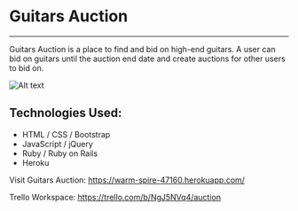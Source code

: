# Guitars Auction

* * *

Guitars Auction is a place to find and bid on high-end guitars. A user can bid on guitars until the auction end date and create auctions for other users to bid on.

![Alt text](https://s3-us-west-1.amazonaws.com/guitarauction/guitars/images/000/000/003/original/guitarAuction_screenshot.png)

## Technologies Used:
* HTML / CSS / Bootstrap 
* JavaScript / jQuery 
* Ruby / Ruby on Rails 
* Heroku

Visit Guitars Auction:
<https://warm-spire-47160.herokuapp.com/> <br>

Trello Workspace: 
<https://trello.com/b/NgJ5NVq4/auction>

